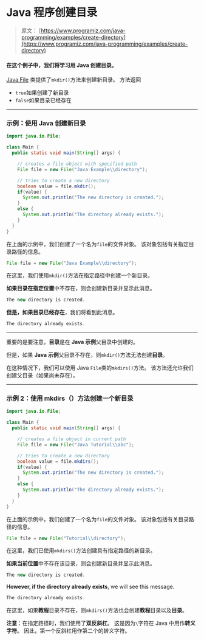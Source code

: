 # Java 程序创建目录

> 原文： [https://www.programiz.com/java-programming/examples/create-directory](https://www.programiz.com/java-programming/examples/create-directory)

#### 在这个例子中，我们将学习用 Java 创建目录。

[Java File](/java-programming/file "Java File Class") 类提供了`mkdir()`方法来创建新目录。 方法返回

*   `true`如果创建了新目录
*   `false`如果目录已经存在

* * *

### 示例：使用 Java 创建新目录

```java
import java.io.File;

class Main {
  public static void main(String[] args) {

    // creates a file object with specified path
    File file = new File("Java Example\\directory");

    // tries to create a new directory
    boolean value = file.mkdir();
    if(value) {
      System.out.println("The new directory is created.");
    }
    else {
      System.out.println("The directory already exists.");
    }
  }
} 
```

在上面的示例中，我们创建了一个名为`file`的文件对象。 该对象包括有关指定目录路径的信息。

```java
File file = new File("Java Example\\directory"); 
```

在这里，我们使用`mkdir()`方法在指定路径中创建一个新目录。

**如果目录在指定位置**中不存在，则会创建新目录并显示此消息。

```java
The new directory is created. 
```

**但是，如果目录已经存在**，我们将看到此消息。

```java
The directory already exists. 
```

* * *

重要的是要注意，**目录**是在 **Java 示例**父目录中创建的。

但是，如果 **Java 示例**父目录不存在，则`mkdir()`方法无法创建**目录**。

在这种情况下，我们可以使用 Java `File`类的`mkdirs()`方法。 该方法还允许我们创建父目录（如果尚未存在）。

* * *

### 示例 2：使用 mkdirs（）方法创建一个新目录

```java
import java.io.File;

class Main {
  public static void main(String[] args) {

    // creates a file object in current path
    File file = new File("Java Tutorial\\abc");

    // tries to create a new directory
    boolean value = file.mkdirs();
    if(value) {
      System.out.println("The new directory is created.");
    }
    else {
      System.out.println("The directory already exists.");
    }
  }
} 
```

在上面的示例中，我们创建了一个名为`file`的文件对象。 该对象包括有关目录路径的信息。

```java
File file = new File("Tutorial\\directory"); 
```

在这里，我们已使用`mkdirs()`方法创建具有指定路径的新目录。

**如果当前位置**中不存在该目录，则会创建新目录并显示此消息。

```java
The new directory is created. 
```

**However, if the directory already exists**, we will see this message.

```java
The directory already exists. 
```

在这里，如果**教程**目录不存在，则`mkdirs()`方法也会创建**教程**目录以及**目录**。

**注意**：在指定路径时，我们使用了**双反斜杠**。 这是因为`\`字符在 Java 中用作**转义字符**。 因此，第一个反斜杠用作第二个的转义字符。